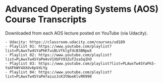 # Advanced Operating Systems (AOS) Course Transcripts #

Downloaded from each AOS lecture posted on YouTube (via Udacity).

	- Udacity: https://classroom.udacity.com/courses/ud189
	- Playlist 01: https://www.youtube.com/playlist?list=PLAwxTw4SYaPkKfusBLVfklgfdcB3BNpwX
	- Playlist 02: https://www.youtube.com/playlist?list=PLAwxTw4SYaPm4vV1XbFV93ZuT2saSq1hO
	- Playlist 03: https://www.youtube.com/playlist?list=PLAwxTw4SYaPk5-YaXFkWY4UXdv6pVdiYg
	- Playlist 04: https://www.youtube.com/playlist?list=PLAwxTw4SYaPmfaiuzJcK3tNoeKlvRR990
